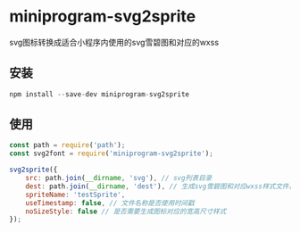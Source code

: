 # miniprogram-svg2sprite

svg图标转换成适合小程序内使用的svg雪碧图和对应的wxss

## 安装
```javascript
npm install --save-dev miniprogram-svg2sprite
```

## 使用
```javascript
const path = require('path');
const svg2font = require('miniprogram-svg2sprite');

svg2sprite({
    src: path.join(__dirname, 'svg'), // svg列表目录
    dest: path.join(__dirname, 'dest'), // 生成svg雪碧图和对应wxss样式文件目录
    spriteName: 'testSprite',
    useTimestamp: false, // 文件名称是否使用时间戳
    noSizeStyle: false // 是否需要生成图标对应的宽高尺寸样式
});
```

